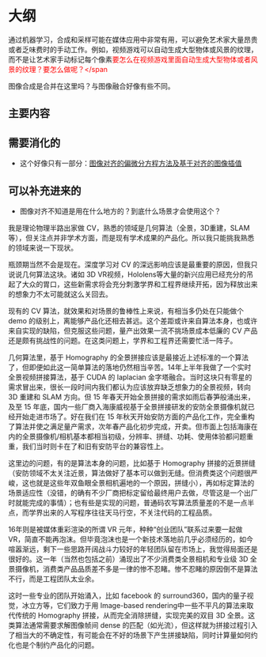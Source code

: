 
# 大纲

通过机器学习，合成和采样可能在媒体应用中非常有用，可以避免艺术家大量昂贵或者乏味费时的手动工作。例如，视频游戏可以自动生成大型物体或风景的纹理，而不是让艺术家手动标记每个像素<span style="color:red;">要怎么在视频游戏里面自动生成大型物体或者风景的纹理？要怎么做呢？</span

图像合成是合并在这里吗？与图像融合好像有些不同。

## 主要内容








## 需要消化的

- 这个好像只有一部分：[图像对齐的偏微分方程方法及基于对齐的图像插值](http://lsec.cc.ac.cn/chinese/icmsec/lwzy08b/zym.pdf)


## 可以补充进来的

- 图像对齐不知道是用在什么地方的？到底什么场景才会使用这个？






我是理论物理半路出家做 CV，熟悉的领域是几何算法（全景，3D重建，SLAM等），但关注点并非学术方面，而是现有学术成果的产品化。所以我只能挑我熟悉的领域来说一下现状。

瓶颈期当然不会是现在。深度学习对 CV 的深远影响应该是最重要的原因，但我只说说几何算法这块。诸如 3D VR视频，Hololens等大量的新兴应用已经充分的吊起了大众的胃口，这些新需求将会充分刺激学界和工程界继续开拓，因为释放出来的想象力不太可能就这么关回去。

现有的 CV 算法，就效果和对场景的鲁棒性上来说，有相当多仍处在只能做个 demo 的级别上，离能够产品化还相去甚远。这个差距或许来自算法本身，也或许来自实现的缺陷，但克服这些问题，量产出效果一流不挑场景成本低廉的 CV 产品还是颇有挑战性的问题。在这类问题上，学界和工程界还需要忙活一阵子。

几何算法里，基于 Homography 的全景拼接应该是最接近上述标准的一个算法了，但即便如此这一简单算法的落地仍然相当辛苦。14年上半年我做了一个实时全景视频拼接算法，基于 CUDA 的 laplacian 金字塔融合。当时这块只有零星的需求冒出来，很长一段时间内我们都认为应该放弃缺乏想象力的全景视频，转向 3D 重建和 SLAM 方向。但 15 年春天开始全景拼接的需求如雨后春笋般涌出来，及至 15 年底，国内一些厂商入海康威视基于全景拼接研发的安防全景摄像机就已经开始走进市场了。好在我们在 15 年秋天开始安防方面的产品化工作，完全重构了算法并使之满足量产需求，次年春产品化初步完成，开卖。但市面上包括海康在内的全景摄像机/相机基本都相当初级，分辨率、拼缝、功耗、使用体验都问题重重，我们当时则卡在了和旧有安防平台的兼容性上。

这里边的问题，有的是算法本身的问题，比如基于 Homography 拼接的近景拼缝（安防领域不太关注近景，算法做好了基本可以做到无缝。但消费类这个问题很严峻，这也就是这些年双鱼眼全景相机遍地的一个原因，拼缝小），再如标定算法的场景适应性（没错，的确有不少厂商把标定留给最终用户去做，尽管这是一个出厂时就能完成的事情）；也有些是实现的问题，普通码农写算法质量差的不是一点半点，而学界出来的人写程序往往天马行空，不关注代码的工程品质。

16年则是被媒体重彩渲染的所谓 VR 元年，种种“创业团队”联系过来要一起做 VR，简直不能再泡沫。但毕竟泡沫也是一个新技术落地前几乎必须经历的，如今喧嚣渐远，剩下一些思路开阔战斗力较好的年轻团队留在市场上，我觉得局面还是很好的。这一年（当然也包括之前）涌现出了不少消费类全景相机和专业级 3D 全景摄像机，消费类产品品质差不多是一律的惨不忍睹。惨不忍睹的原因倒不是算法不行，而是工程团队太业余。

这时一些专业的团队开始涌入，比如 facebook 的 surround360，国内的量子视觉，冰立方等，它们致力于用 Image-based rendering中一些不平凡的算法来取代传统的 Homography 拼接，从而完全消除拼缝，实现完美的双目 3D 全景。这类算法通常需要求解图像帧间 dense 的匹配（如光流），但这样就为拼接过程引入了相当大的不确定性，有可能会在不好的场景下产生拼接缺陷，同时计算量如何约化也是个制约产品化的问题。
